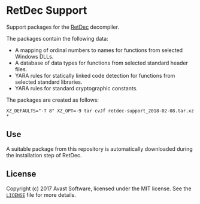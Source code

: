 # RetDec Support

Support packages for the [RetDec](https://github.com/avast-tl/retdec) decompiler.

The packages contain the following data:
* A mapping of ordinal numbers to names for functions from selected Windows DLLs.
* A database of data types for functions from selected standard header files.
* YARA rules for statically linked code detection for functions from selected standard libraries.
* YARA rules for standard cryptographic constants.

The packages are created as follows:
```
XZ_DEFAULTS="-T 8" XZ_OPT=-9 tar cvJf retdec-support_2018-02-08.tar.xz *
```

## Use

A suitable package from this repository is automatically downloaded during the installation step of RetDec.

## License

Copyright (c) 2017 Avast Software, licensed under the MIT license. See the [`LICENSE`](https://github.com/avast-tl/retdec-support/blob/master/LICENSE) file for more details.
